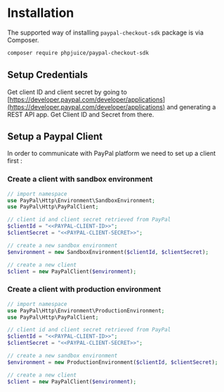 # Installation

The supported way of installing `paypal-checkout-sdk` package is via Composer.

```bash
composer require phpjuice/paypal-checkout-sdk
```

## Setup Credentials

Get client ID and client secret by going to [https://developer.paypal.com/developer/applications](https://developer.paypal.com/developer/applications) and generating a REST API app. Get Client ID and Secret from there.

## Setup a Paypal Client

In order to communicate with PayPal platform we need to set up a client first :

### Create a client with sandbox environment

```php
// import namespace
use PayPal\Http\Environment\SandboxEnvironment;
use PayPal\Http\PayPalClient;

// client id and client secret retrieved from PayPal
$clientId = "<<PAYPAL-CLIENT-ID>>";
$clientSecret = "<<PAYPAL-CLIENT-SECRET>>";

// create a new sandbox environment
$environment = new SandboxEnvironment($clientId, $clientSecret);

// create a new client
$client = new PayPalClient($environment);
```

### Create a client with production environment

```php
// import namespace
use PayPal\Http\Environment\ProductionEnvironment;
use PayPal\Http\PayPalClient;

// client id and client secret retrieved from PayPal
$clientId = "<<PAYPAL-CLIENT-ID>>";
$clientSecret = "<<PAYPAL-CLIENT-SECRET>>";

// create a new sandbox environment
$environment = new ProductionEnvironment($clientId, $clientSecret);

// create a new client
$client = new PayPalClient($environment);
```
